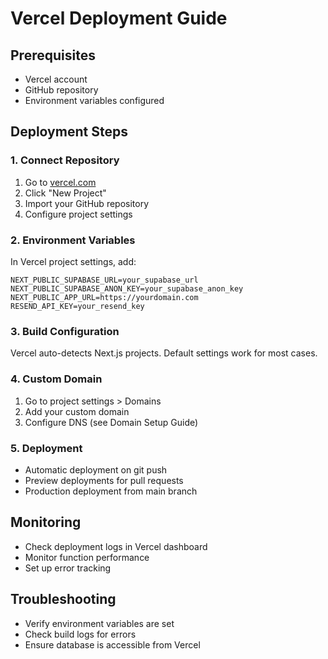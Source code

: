# Vercel Deployment Guide

## Prerequisites

- Vercel account
- GitHub repository
- Environment variables configured

## Deployment Steps

### 1. Connect Repository

1. Go to [vercel.com](https://vercel.com)
2. Click "New Project"
3. Import your GitHub repository
4. Configure project settings

### 2. Environment Variables

In Vercel project settings, add:

```env
NEXT_PUBLIC_SUPABASE_URL=your_supabase_url
NEXT_PUBLIC_SUPABASE_ANON_KEY=your_supabase_anon_key
NEXT_PUBLIC_APP_URL=https://yourdomain.com
RESEND_API_KEY=your_resend_key
```

### 3. Build Configuration

Vercel auto-detects Next.js projects. Default settings work for most cases.

### 4. Custom Domain

1. Go to project settings > Domains
2. Add your custom domain
3. Configure DNS (see Domain Setup Guide)

### 5. Deployment

- Automatic deployment on git push
- Preview deployments for pull requests
- Production deployment from main branch

## Monitoring

- Check deployment logs in Vercel dashboard
- Monitor function performance
- Set up error tracking

## Troubleshooting

- Verify environment variables are set
- Check build logs for errors
- Ensure database is accessible from Vercel
